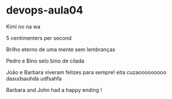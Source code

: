 # devops-aula04


Kimi no na wa

5 centimenters per second

Brilho eterno de uma mente sem lembranças

Pedro e Bino selo bino de cilada

João e Barbara viveram felizes para sempre!
eita cuzaooooooooo
dasudsauhda
udfsahfa


Barbara and John had a happy ending !
